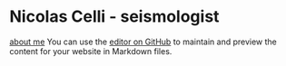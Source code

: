 # Nicolas Celli - seismologist
[about me](about.md)
You can use the [editor on GitHub](https://github.com/nlscelli/nlscelli.github.io/edit/main/index.md) to maintain and preview the content for your website in Markdown files.

